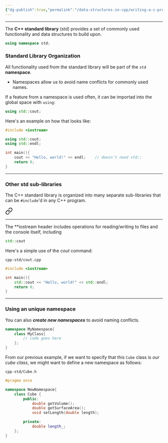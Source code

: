```yaml
---
{"dg-publish":true,"permalink":"/data-structures-in-cpp/writing-a-c-program/c-standard-library-std/","dgPassFrontmatter":true}
---
```


---
The **C++ standard library** (std) provides a set of commonly used functionality and data structures to build upon.

```c++
using namespace std;
```

### Standard Library Organization

All functionality used from the standard library will be part of the `std` **namespace**.

- Namespaces allow us to avoid name conflicts for commonly used names.

If a feature from a namespace is used often, it can be importad into the global space with `using`:

```c++
using std::cout;
```

Here's an example on how that looks like:
```c++
#include <iostream>

using std::cout;
using std::endl;

int main(){
	cout << "Hello, world!" << endl;    // doesn't need std::
	return 0;
}
```

---
### Other std sub-libraries

The C++ standard library is organized into many separate sub-libraries that can be `#include`'d in any C++ program.


<div class="transclusion internal-embed is-loaded"><a class="markdown-embed-link" href="/data-structures-in-cpp/writing-a-c-program/iostream/" aria-label="Open link"><svg xmlns="http://www.w3.org/2000/svg" width="24" height="24" viewBox="0 0 24 24" fill="none" stroke="currentColor" stroke-width="2" stroke-linecap="round" stroke-linejoin="round" class="svg-icon lucide-link"><path d="M10 13a5 5 0 0 0 7.54.54l3-3a5 5 0 0 0-7.07-7.07l-1.72 1.71"></path><path d="M14 11a5 5 0 0 0-7.54-.54l-3 3a5 5 0 0 0 7.07 7.07l1.71-1.71"></path></svg></a><div class="markdown-embed">




---
The **iostream header includes operations for reading/writing to files and the console itself, including 

```c++
std::cout
```

Here's a simple use of the _cout_ command:

`cpp-std/cout.cpp`
```c++
#include <iostream>

int main(){
	std::cout << "Hello, world!" << std::endl;
	return 0;
}
```

</div></div>


---
### Using an unique namespace

You can also ___create new namespaces___ to avoid naming conflicts.

```c++
namespace MyNamespace{
	class MyClass{
		// code goes here
	};
}
```

From our previous example, if we want to specify that this `Cube` class is _our cube class_, we might want to define a new namespace as follows:

`cpp-std/Cube.h`
```c++
#pragma once

namespace NewNamespace{
	class Cube {
		public:
			double getVolume();
			double getSurfaceArea();
			void setLength(double length);

		private:
			double length_;
	};
}
```

